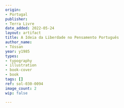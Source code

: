 ```yaml
---
origin:
- Portugal
publisher:
- Terra Livre
date_added: 2022-05-24
layout: artifact
title: A Ideia da Liberdade no Pensamento Português
author_name:
- Tóssan
year: y1985
types:
- typography
- illustration
- book-cover
- book
tags: []
ref: sol-030-0094
image_count: 2
wip: false

---
```


